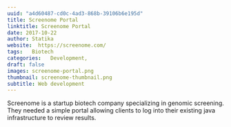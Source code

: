 ```yaml
--- 
uuid: "a4d60487-cd0c-4ad3-868b-39106b6e195d"
title: Screenome Portal 
linktitle: Screenome Portal 
date: 2017-10-22 
author: Statika 
website:  https://screenome.com/
tags:   Biotech
categories:   Development,  
draft: false 
images: screenome-portal.png
thumbnail: screenome-thumbnail.png
subtitle: Web development
--- 
```


Screenome is a startup biotech company specializing in genomic screening.  They needed a simple portal 
allowing clients to log into their existing java infrastructure to review results. 
